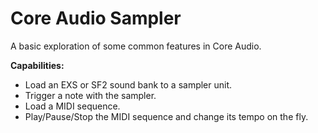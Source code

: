 # Core Audio Sampler

A basic exploration of some common features in Core Audio.

**Capabilities:**

* Load an EXS or SF2 sound bank to a sampler unit.
* Trigger a note with the sampler.
* Load a MIDI sequence.
* Play/Pause/Stop the MIDI sequence and change its tempo on the fly.
